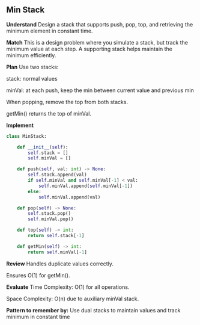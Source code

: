 ## Min Stack
**Understand**
Design a stack that supports push, pop, top, and retrieving the minimum element in constant time.

**Match**
This is a design problem where you simulate a stack, but track the minimum value at each step. A supporting stack helps maintain the minimum efficiently.

**Plan**
Use two stacks:

stack: normal values

minVal: at each push, keep the min between current value and previous min

When popping, remove the top from both stacks.

getMin() returns the top of minVal.

**Implement**
```python
class MinStack:

    def __init__(self):
        self.stack = []
        self.minVal = []

    def push(self, val: int) -> None:
        self.stack.append(val)
        if self.minVal and self.minVal[-1] < val:
            self.minVal.append(self.minVal[-1])
        else:
            self.minVal.append(val)

    def pop(self) -> None:
        self.stack.pop()
        self.minVal.pop()

    def top(self) -> int:
        return self.stack[-1]

    def getMin(self) -> int:
        return self.minVal[-1]
```

**Review**
Handles duplicate values correctly.

Ensures O(1) for getMin().

**Evaluate**
Time Complexity: O(1) for all operations.

Space Complexity: O(n) due to auxiliary minVal stack.

**Pattern to remember by:**
Use dual stacks to maintain values and track minimum in constant time